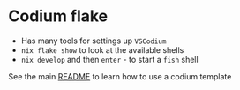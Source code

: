# Codium flake

- Has many tools for settings up `VSCodium`
- `nix flake show` to look at the available shells
- `nix develop` and then `enter` - to start a `fish` shell

See the main [README](../README.md#templates) to learn how to use a codium template
